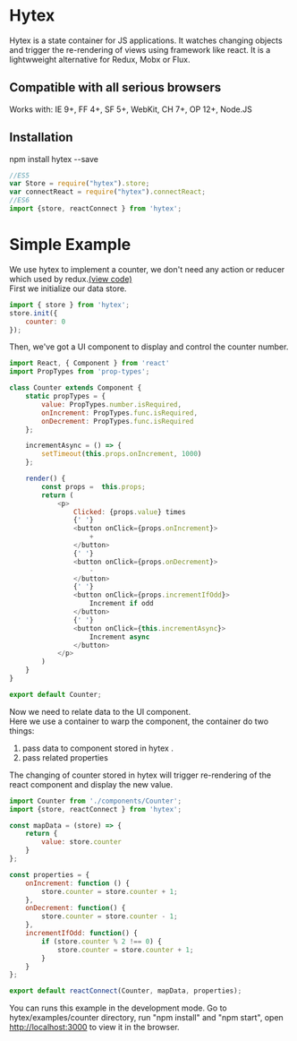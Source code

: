 # Hytex 

Hytex is a state container for JS applications. It watches changing objects and trigger the re-rendering of views using framework like react. It is a lightwweight alternative for Redux, Mobx or Flux.

## Compatible with all serious browsers
Works with: IE 9+, FF 4+, SF 5+, WebKit, CH 7+, OP 12+, Node.JS

## Installation
npm install hytex --save
```javascript
//ES5
var Store = require("hytex").store;
var connectReact = require("hytex").connectReact;
//ES6
import {store, reactConnect } from 'hytex';
```

# Simple Example

We use hytex to implement a counter, we don't need any action or reducer which used by redux.[(view code)](https://github.com/reactjs/redux/tree/master/examples/counter)<br>
First we initialize our data store.
```javascript
import { store } from 'hytex';
store.init({
    counter: 0
});
```

Then, we've got a UI component to display and control the counter number.
```javascript
import React, { Component } from 'react'
import PropTypes from 'prop-types';

class Counter extends Component {
    static propTypes = {
        value: PropTypes.number.isRequired,
        onIncrement: PropTypes.func.isRequired,
        onDecrement: PropTypes.func.isRequired
    };

    incrementAsync = () => {
        setTimeout(this.props.onIncrement, 1000)
    };

    render() {
        const props =  this.props;
        return (
            <p>
                Clicked: {props.value} times
                {' '}
                <button onClick={props.onIncrement}>
                    +
                </button>
                {' '}
                <button onClick={props.onDecrement}>
                    -
                </button>
                {' '}
                <button onClick={props.incrementIfOdd}>
                    Increment if odd
                </button>
                {' '}
                <button onClick={this.incrementAsync}>
                    Increment async
                </button>
            </p>
        )
    }
}

export default Counter;
```

Now we need to relate data to the UI component. <br>
Here we use a container to warp the component, the container do two things: <br>
1) pass data to component stored in hytex .<br>
2) pass related properties<br>

The changing of counter stored in hytex will trigger re-rendering of the react component and display the new value.
```javascript
import Counter from './components/Counter';
import {store, reactConnect } from 'hytex';

const mapData = (store) => {
    return {
        value: store.counter
    }
};

const properties = {
    onIncrement: function () {
        store.counter = store.counter + 1;
    },
    onDecrement: function() {
        store.counter = store.counter - 1;
    },
    incrementIfOdd: function() {
        if (store.counter % 2 !== 0) {
            store.counter = store.counter + 1;
        }
    }
};

export default reactConnect(Counter, mapData, properties);
```
You can runs this example in the development mode.
Go to hytex/examples/counter directory, run "npm install" and "npm start", open [http://localhost:3000](http://localhost:3000) to view it in the browser.
